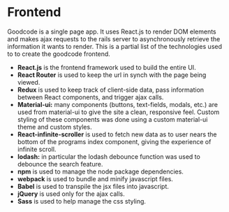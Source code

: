 # Frontend

Goodcode is a single page app.
It uses React.js to render DOM elements and makes ajax requests to the rails server to asynchronously retrieve the information it wants to render.
This is a partial list of the technologies used to to create the goodcode frontend.

* **React.js** is the frontend framework used to build the entire UI.
* **React Router** is used to keep the url in synch with the page being viewed.
* **Redux** is used to keep track of client-side data, pass information between React components, and trigger ajax calls.
* **Material-ui:** many components (buttons, text-fields, modals, etc.) are used from material-ui to give the site a clean, responsive feel.
Custom styling of these components was done using a custom material-ui theme and custom styles.
* **React-infinite-scroller** is used to fetch new data as to user nears the bottom of the programs index component, giving the experience of infinite scroll.
* **lodash:** in particular the lodash debounce function was used to debounce the search feature.
* **npm** is used to manage the node package dependencies.
* **webpack** is used to bundle and minify javascript files.
* **Babel** is used to transpile the jsx files into javascript.
* **jQuery** is used only for the ajax calls.
* **Sass** is used to help manage the css styling.

